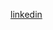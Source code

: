 [linkedin](https://www.linkedin.com/in/thamali-abeywarne-3026b6216?lipi=urn%3Ali%3Apage%3Ad_flagship3_profile_view_base_contact_details%3BEAKr9n7fQVSdgtr3dRpjRA%3D%3D)
